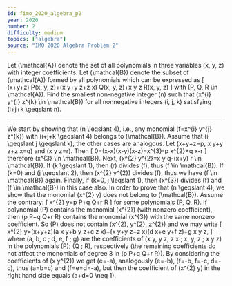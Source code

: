 ```yaml
---
id: fimo_2020_algebra_p2
year: 2020
number: 2
difficulty: medium
topics: ["algebra"]
source: "IMO 2020 Algebra Problem 2"
---
```


Let \(\mathcal{A}\) denote the set of all polynomials in three variables \(x, y, z\) with integer coefficients. Let \(\mathcal{B}\) denote the subset of \(\mathcal{A}\) formed by all polynomials which can be expressed as
\[
(x+y+z) P(x, y, z)+(x y+y z+z x) Q(x, y, z)+x y z R(x, y, z)
\]
with \(P, Q, R \in \mathcal{A}\). Find the smallest non-negative integer \(n\) such that \(x^{i} y^{j} z^{k} \in \mathcal{B}\) for all nonnegative integers \(i, j, k\) satisfying \(i+j+k \geqslant n\).


---
We start by showing that \(n \leqslant 4\), i.e., any monomial \(f=x^{i} y^{j} z^{k}\) with \(i+j+k \geqslant 4\) belongs to \(\mathcal{B}\). Assume that \(i \geqslant j \geqslant k\), the other cases are analogous.
Let \(x+y+z=p, x y+y z+z x=q\) and \(x y z=r\). Then
\[
0=(x-x)(x-y)(x-z)=x^{3}-p x^{2}+q x-r
\]
therefore \(x^{3} \in \mathcal{B}\). Next, \(x^{2} y^{2}=x y q-(x+y) r \in \mathcal{B}\).
If \(k \geqslant 1\), then \(r\) divides \(f\), thus \(f \in \mathcal{B}\). If \(k=0\) and \(j \geqslant 2\), then \(x^{2} y^{2}\) divides \(f\), thus we have \(f \in \mathcal{B}\) again. Finally, if \(k=0, j \leqslant 1\), then \(x^{3}\) divides \(f\) and \(f \in \mathcal{B}\) in this case also.
In order to prove that \(n \geqslant 4\), we show that the monomial \(x^{2} y\) does not belong to \(\mathcal{B}\). Assume the contrary:
\[
x^{2} y=p P+q Q+r R
\]
for some polynomials \(P, Q, R\). If polynomial \(P\) contains the monomial \(x^{2}\) (with nonzero coefficient), then \(p P+q Q+r R\) contains the monomial \(x^{3}\) with the same nonzero coefficient. So \(P\) does not contain \(x^{2}, y^{2}, z^{2}\) and we may write
\[
x^{2} y=(x+y+z)(a x y+b y z+c z x)+(x y+y z+z x)(d x+e y+f z)+g x y z,
\]
where \(a, b, c ; d, e, f ; g\) are the coefficients of \(x y, y z, z x ; x, y, z ; x y z\) in the polynomials \(P\); \(Q ; R\), respectively (the remaining coefficients do not affect the monomials of degree 3 in \(p P+q Q+r R)\). By considering the coefficients of \(x y^{2}\) we get \(e=-a\), analogously \(e=-b\), \(f=-b, f=-c, d=-c\), thus \(a=b=c\) and \(f=e=d=-a\), but then the coefficient of \(x^{2} y\) in the right hand side equals \(a+d=0 \neq 1\).
